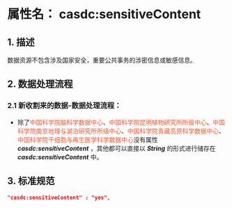 # 属性名： casdc:sensitiveContent

## 1. 描述
数据资源不包含涉及国家安全，重要公共事务的涉密信息或敏感信息。

## 2. 数据处理流程
### 2.1 新收割来的数据-数据处理流程：
  *  除了<font color="#fc5531">中国科学院脑科学数据中心</font>、<font color="#fc5531">中国科学院昆明植物研究所所级中心</font>、<font color="#fc5531">中国科学院南京地理与湖泊研究所所级中心</font>、<font color="#fc5531">中国科学院青藏高原科学数据中心</font>、<font color="#fc5531">中国科学院干细胞与再生医学科学数据中心</font>没有属性 ___casdc:sensitiveContent___ ，其他都可以直接以 ___String___ 的形式进行储存在 ___casdc:sensitiveContent___ 中。



## 3. 标准规范
```json
"casdc:sensitiveContent" : "yes",
``` 
